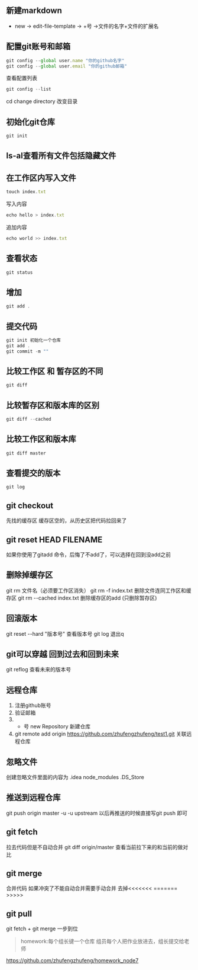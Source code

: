 ## 新建markdown
- new -> edit-file-template -> +号 ->文件的名字+文件的扩展名  

## 配置git账号和邮箱
```javascript
git config --global user.name "你的github名字"
git config --global user.email "你的github邮箱"
```
查看配置列表
```javascript
git config --list 
```
cd change directory 改变目录
## 初始化git仓库
```javascript
git init
```
## ls-al查看所有文件包括隐藏文件

## 在工作区内写入文件
```javascript
touch index.txt
```
写入内容
```javascript
echo hello > index.txt
```
追加内容
```javascript
echo world >> index.txt
```
## 查看状态 
```javascript 
git status
```
## 增加
```javascript
git add .
```


## 提交代码
```javascript
git init 初始化一个仓库
git add . 
git commit -m ""
```

## 比较工作区 和 暂存区的不同
```javascript
git diff
``` 
## 比较暂存区和版本库的区别
```javascript
git diff --cached
```
## 比较工作区和版本库
```javascript
git diff master
```
## 查看提交的版本
```javascript 
git log
```
## git checkout 
先找的缓存区 缓存区空的，从历史区把代码拉回来了
## git reset HEAD FILENAME
如果你使用了gitadd 命令，后悔了不add了，可以选择在回到没add之前

## 删除掉缓存区
git rm 文件名（必须要工作区消失）
git rm -f index.txt 删除文件连同工作区和缓存区
git rm --cached index.txt 删除缓存区的add (只删除暂存区)
## 回滚版本
git reset --hard "版本号"
查看版本号 git log
退出q
## git可以穿越  回到过去和回到未来
git reflog 查看未来的版本号
## 远程仓库
1. 注册github账号
2. 验证邮箱
3. + 号 new Repository  新建仓库
4. git remote add origin https://github.com/zhufengzhufeng/test1.git 关联远程仓库
## 忽略文件
创建忽略文件里面的内容为
.idea
node_modules
.DS_Store
## 推送到远程仓库
git push origin master -u 
-u upstream 以后再推送的时候直接写git push 即可
## git fetch 
拉去代码但是不自动合并
git diff origin/master 查看当前拉下来的和当前的做对比
## git merge
合并代码
如果冲突了不能自动合并需要手动合并 去掉<<<<<<<    =======    >>>>>
## git pull 
git fetch + git merge 一步到位



> homework:每个组长键一个仓库 组员每个人把作业放进去，组长提交给老师


https://github.com/zhufengzhufeng/homework_node7